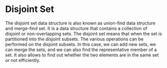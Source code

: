 # Disjoint Set
The disjoint set data structure is also known as union-find data structure and merge-find set. It is a data structure that contains a collection of disjoint or non-overlapping sets. The disjoint set means that when the set is partitioned into the disjoint subsets. The various operations can be performed on the disjoint subsets. In this case, we can add new sets, we can merge the sets, and we can also find the representative member of a set. It also allows to find out whether the two elements are in the same set or not efficiently.
